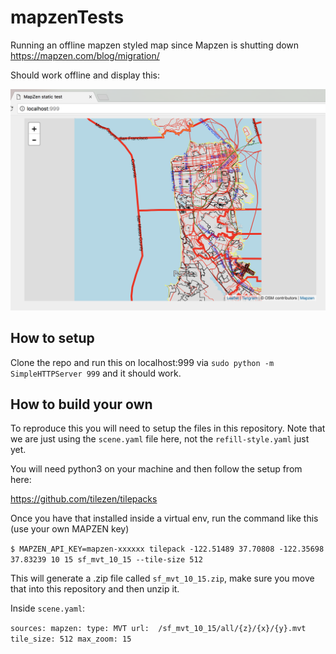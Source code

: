 # mapzenTests
Running an offline mapzen styled map since Mapzen is shutting down
https://mapzen.com/blog/migration/

Should work offline and display this:

![screenshot](https://raw.githubusercontent.com/vomc/mapzenTests/master/Screen%20Shot%202018-01-08%20at%203.08.10%20PM.png)


## How to setup

Clone the repo and run this on localhost:999 via `sudo python -m SimpleHTTPServer 999` and it should work.

## How to build your own

To reproduce this you will need to setup the files in this repository. Note that we are just using the `scene.yaml` file here, not the `refill-style.yaml` just yet.

You will need python3 on your machine and then follow the setup from here: 

https://github.com/tilezen/tilepacks

Once you have that installed inside a virtual env, run the command like this (use your own MAPZEN key)

`$ MAPZEN_API_KEY=mapzen-xxxxxx tilepack -122.51489 37.70808 -122.35698 37.83239 10 15 sf_mvt_10_15 --tile-size 512`

This will generate a .zip file called `sf_mvt_10_15.zip`, make sure you move that into this repository and then unzip it.

Inside `scene.yaml`:

`sources:
  mapzen:
    type: MVT
    url:  /sf_mvt_10_15/all/{z}/{x}/{y}.mvt
    tile_size: 512
    max_zoom: 15`

